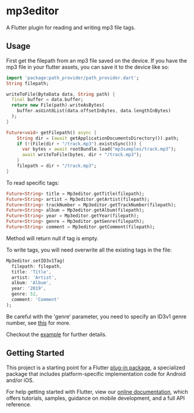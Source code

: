 # mp3editor

A Flutter plugin for reading and writing mp3 file tags.

## Usage

First get the filepath from an mp3 file saved on the device.
If you have the mp3 file in your flutter assets, you can save it to the device
like so:

```dart
import 'package:path_provider/path_provider.dart';
String filepath;

writeToFile(ByteData data, String path) {
  final buffer = data.buffer;
  return new File(path).writeAsBytes(
    buffer.asUint8List(data.offsetInBytes, data.lengthInBytes)
  );
}

Future<void> getFilepath() async {
    String dir = (await getApplicationDocumentsDirectory()).path;
    if (!(File(dir + "/track.mp3").existsSync())) {
      var bytes = await rootBundle.load("mp3samples/track.mp3");
      await writeToFile(bytes, dir + "/track.mp3");
    }
    filepath = dir + "/track.mp3";
}
```

To read specific tags:

```dart
Future<String> title = Mp3editor.getTitle(filepath);
Future<String> artist = Mp3editor.getArtist(filepath);
Future<String> trackNumber = Mp3editor.getTrackNumber(filepath);
Future<String> album = Mp3editor.getAlbum(filepath);
Future<String> year = Mp3editor.getYear(filepath);
Future<String> genre = Mp3editor.getGenre(filepath);
Future<String> comment = Mp3editor.getComment(filepath);
```

Method will return null if tag is empty.

To write tags, you will need overwrite all the existing tags in the file: 
```dart
Mp3editor.setID3v1Tag(
  filepath: filepath,
  title: 'Title',
  artist: 'Artist',
  album: 'Album',
  year: '2019',
  genre: 52,
  comment: 'Comment'
);
```

Be careful with the 'genre' parameter, you need to specify an ID3v1 genre
number, see [this](https://en.wikipedia.org/wiki/List_of_ID3v1_Genres) for more.

Checkout the [example](https://github.com/janhrastnik/mp3editor/blob/master/example/lib/main.dart) for further details.

## Getting Started

This project is a starting point for a Flutter
[plug-in package](https://flutter.dev/developing-packages/),
a specialized package that includes platform-specific implementation code for
Android and/or iOS.

For help getting started with Flutter, view our 
[online documentation](https://flutter.dev/docs), which offers tutorials, 
samples, guidance on mobile development, and a full API reference.

